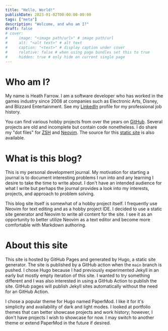 ```yaml
---
title: "Hello, World!"
publishDate: 2023-01-02T00:00:00-00:00
tags: ["meta"]
description: "Welcome, and who am I?"
draft: false
# cover:
#     image: "<image path/url>" # image path/url
#     alt: "<alt text>" # alt text
#     caption: "<text>" # display caption under cover
#     relative: false # when using page bundles set this to true
#     hidden: true # only hide on current single page
---
```

# Who am I?

My name is Heath Farrow. I am a software developer who has worked in the games industry since 2008 at companies such as 
Electronic Arts, Disney, and Blizzard Entertainment. See my [LinkedIn](https://www.linkedin.com/in/heathfarrow/) profile 
for my professional job history.

You can find various hobby projects from over the years on [GitHub](https://github.com/hfarrow?tab=repositories). 
Several projects are old and incomplete but contain code nonetheless. I do share my "dot files" for 
[ZSH](https://github.com/hfarrow/dotbash) and [Neovim](https://github.com/hfarrow/dotneovim). The source for this 
[static site](https://github.com/hfarrow/hfarrow.github.io) is also available.

# What is this blog?

This is my personal development journal. My motivation for starting a journal is to document interesting problems I run 
into and any learning I desire to take the time to write about. I don't have an intended audience for what I write but 
perhaps the journal provides a look into my interests, projects, and approach to problem solving.

This blog site itself is somewhat of a hobby project itself. I frequently use Neovim for text editing and as a hobby 
project IDE. I decided to use a static site generator and Neovim to write all content for the site. I see it as an 
opportunity to better utilize Neovim as a text editor and become more comfortable with Markdown authoring.

# About this site

This site is hosted by GitHub Pages and generated by Hugo, a static site generator. The site is published by a GitHub 
action when the `main` branch is pushed. I chose Hugo because I had previously experimented Jekyll in an early but 
mostly empty iteration of this site. I wanted to try something different and I was also interested in using a GitHub 
Action to publish the site. GitHub pages will publish Jekyll sites automatically without the need for an GitHub Action.

I chose a popular theme for Hugo named PaperMod. I like it for it's simplicity and availability of dark and light modes. 
I looked at portfolio themes that can better showcase projects and work history; however, I don't have projects I wish 
to showcase for now. I may switch to another theme or extend PaperMod in the future if desired.
